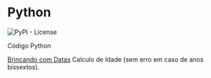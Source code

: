 # Python



![PyPI - License](https://img.shields.io/pypi/l/Django.svg?style=for-the-badge)



Código Python

[Brincando com Datas](src/datas) Calculo de Idade (sem erro em caso de anos bissextos).


